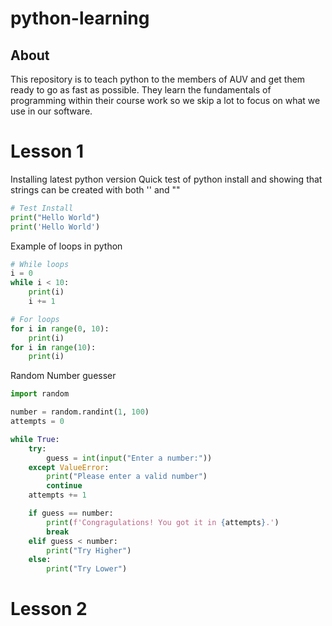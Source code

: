 # python-learning

## About
This repository is to teach python to the members of AUV and get them ready to go as fast as possible.
They learn the fundamentals of programming within their course work so we skip a lot to focus on what we use in our software. 

# Lesson 1
Installing latest python version
Quick test of python install and showing that strings can be created with both '' and ""
```python
# Test Install
print("Hello World")
print('Hello World')
```

Example of loops in python
```python
# While loops
i = 0
while i < 10:
    print(i)
    i += 1

# For loops
for i in range(0, 10):
    print(i)
for i in range(10):
    print(i)
```

Random Number guesser
```python
import random

number = random.randint(1, 100)
attempts = 0

while True:
    try: 
        guess = int(input("Enter a number:"))
    except ValueError:
        print("Please enter a valid number")
        continue
    attempts += 1

    if guess == number:
        print(f'Congragulations! You got it in {attempts}.')
        break
    elif guess < number:
        print("Try Higher")
    else:
        print("Try Lower")
```

# Lesson 2
